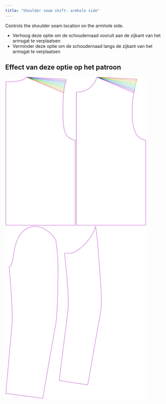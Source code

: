 ```yaml
---
title: "Shoulder seam shift: armhole side"
---
```



Controls the shoulder seam location on the armhole side.

- Verhoog deze optie om de schoudernaad vooruit aan de zijkant van het armsgat te verplaatsen
- Verminder deze optie om de schoudernaad langs de zijkant van het armsgat te verplaatsen

## Effect van deze optie op het patroon

![This image shows the effect of this option by superimposing several variants that have a different value for this option](bent_s3armhole_sample.svg "Effect of this option on the pattern")
